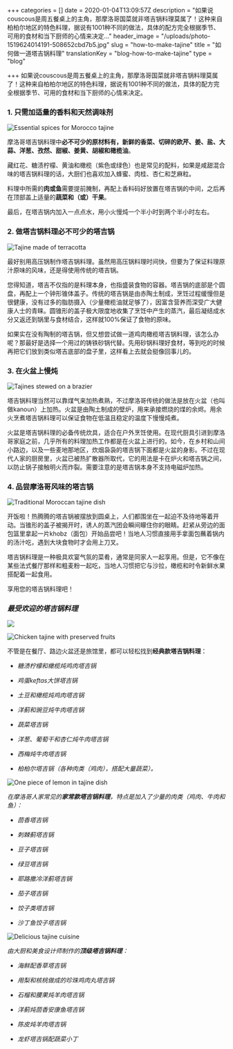 +++
categories = []
date = 2020-01-04T13:09:57Z
description = "如果说couscous是周五餐桌上的主角，那摩洛哥国菜就非塔吉锅料理莫属了！这种来自柏柏尔地区的特色料理，据说有1001种不同的做法，具体的配方完全根据季节、可用的食材和当下厨师的心情来决定..."
header_image = "/uploads/photo-1519624014191-508652cbd7b5.jpg"
slug = "how-to-make-tajine"
title = "如何做一道塔吉锅料理"
translationKey = "blog-how-to-make-tajine"
type = "blog"

+++
如果说couscous是周五餐桌上的主角，那摩洛哥国菜就非塔吉锅料理莫属了！这种来自柏柏尔地区的特色料理，据说有1001种不同的做法，具体的配方完全根据季节、可用的食材和当下厨师的心情来决定。

### **1. 只需加适量的香料和天然调味剂**

![Essential spices for Morocco tajine](/uploads/4.jpeg "Essential spices for Morocco tajine")

摩洛哥塔吉锅料理中**必不可少的原材料有，新鲜的香菜、切碎的欧芹、姜、盐、大蒜、洋葱、孜然、甜椒、姜黄、胡椒和橄榄油**。

藏红花、糖渍柠檬、黄油和橄榄（紫色或绿色）也是常见的配料，如果是咸甜混合味的塔吉锅料理的话，大厨们也喜欢加入蜂蜜、肉桂、杏仁和芝麻粒。

料理中所需的**肉或鱼**需要提前腌制，再配上香料码好放置在塔吉锅的中间，之后再在顶部盖上适量的**蔬菜和（或）干果**。

最后，在塔吉锅内加入一点点水，用小火慢炖一个半小时到两个半小时左右。

### **2. 做塔吉锅料理必不可少的塔吉锅**

![Tajine made of terracotta](/uploads/5-2.jpg "Tajine made of terracotta")

最好别用高压锅制作塔吉锅料理。虽然用高压锅料理时间快，但要为了保证料理原汁原味的风味，还是得使用传统的塔吉锅。

您得知道，塔吉不仅指的是料理本身，也指盛装食物的容器。塔吉锅的底部是个圆盘，再配上一个钟形锥体盖子。传统的塔吉锅是由赤陶土制成，烹饪过程缓慢但是很健康，没有过多的脂肪摄入（少量橄榄油就足够了），因富含营养而深受广大健康人士的青睐。圆锥形的盖子极大限度地收集了烹饪中产生的蒸汽，最后凝结成水分又返还到锅里与食材结合，这样就100%保证了食物的原味。

如果实在没有陶制的塔吉锅，但又想尝试做一道鸡肉橄榄塔吉锅料理，该怎么办呢？那最好是选择一个用过的铸铁砂锅代替。先用砂锅料理好食材，等到吃的时候再把它们放到类似塔吉底部的盘子里，这样看上去就会挺像回事儿的。

### **3. 在火盆上慢炖**

![Tajines stewed on a brazier](/uploads/3-3.jpg "Tajines stewed on a brazier")

塔吉锅料理当然可以靠煤气来加热煮熟，不过摩洛哥传统的做法是放在火盆（也叫做kanoun）上加热。火盆是由陶土制成的壁炉，用来承接燃烧的煤的余烬。用余火烹煮塔吉锅料理可以保证食物在低温且稳定的温度下慢慢炖煮。

火盆是塔吉锅料理的必备传统炊具，适合在户外烹饪使用。在现代厨具引进到摩洛哥家庭之前，几乎所有的料理加热工作都是在火盆上进行的。如今，在乡村和山间小路边，以及一些麦地那地区，炊烟袅袅的塔吉锅下面都是火盆的身影。不过在现代人家的厨房里，火盆已被热扩散器所取代，它的用法是卡在炉火和塔吉锅之间，以防止锅子接触明火而炸裂。需要注意的是塔吉锅本身不支持电磁炉加热。

### **4. 品尝摩洛哥风味的塔吉锅**

![Traditional Moroccan tajine dish](/uploads/6.jpg "Traditional Moroccan tajine dish")

开饭啦！热腾腾的塔吉锅被摆放到圆桌上，人们都围坐在一起迫不及待地等着开动。当锥形的盖子被揭开时，诱人的蒸汽团会瞬间矇住你的眼睛。赶紧从旁边的面包篮里拿起一片khobz（面包）开始品尝吧！当地人习惯直接用手拿面包蘸着锅内的汤汁吃，遇到大块食物时才会用上刀叉。

塔吉锅料理是一种极具欢宴气氛的菜肴，通常是同家人一起享用。但是，它不像在某些法式餐厅那样和粗麦粉一起吃，当地人习惯把它与沙拉，橄榄和时令新鲜水果搭配着一起食用。

享用您的塔吉锅料理吧！

### **_最受欢迎的塔吉锅料理_**

![](/uploads/Chicken-Tagine-with-Apricots.jpg)

![Chicken tajine with preserved fruits](/uploads/Chicken-Tagine-with-Apricots-1.jpg "Chicken tajine with preserved fruits")

不管是在餐厅、路边火盆还是旅馆里，都可以轻松找到**经典款塔吉锅料理**：

*  _糖渍柠檬和橄榄炖鸡肉塔吉锅_


* _鸡蛋keftas大饼塔吉锅_


* _土豆和橄榄炖鸡肉塔吉锅_


* _洋蓟和豌豆炖牛肉塔吉锅_


* _蔬菜塔吉锅_


* _洋葱、葡萄干和杏仁炖牛肉塔吉锅_


* _西梅炖牛肉塔吉锅_


* _柏柏尔塔吉锅（各种肉类（鸡肉），搭配大量蔬菜）。_

![One piece of lemon in tajine dish](/uploads/2.jpeg "One piece of lemon in tajine dish")

_在摩洛哥人家常见的**家常款塔吉锅料理**，特点是加入了少量的肉类（鸡肉、牛肉和鱼）：_

* _茴香塔吉锅_


* _刺棘蓟塔吉锅_


* _豆子塔吉锅_


* _绿豆塔吉锅_


* _耶路撒冷洋蓟塔吉锅_


* _茄子塔吉锅_


* _饺子类塔吉锅_


* _沙丁鱼饺子塔吉锅_

![Delicious tajine cuisine](/uploads/DSC_0278.jpg "Delicious tajine cuisine")

_由大厨和美食设计师制作的**顶级塔吉锅料理**：_

* _海鲜配香草塔吉锅_


* _用梨和核桃做成的珍珠鸡肉丸塔吉锅_


* _石榴和腰果炖羊肉塔吉锅_


* _洋蓟炖茴香安康鱼塔吉锅_


* _陈皮炖羊肉塔吉锅_


* _龙虾塔吉锅配蔬菜小丁_